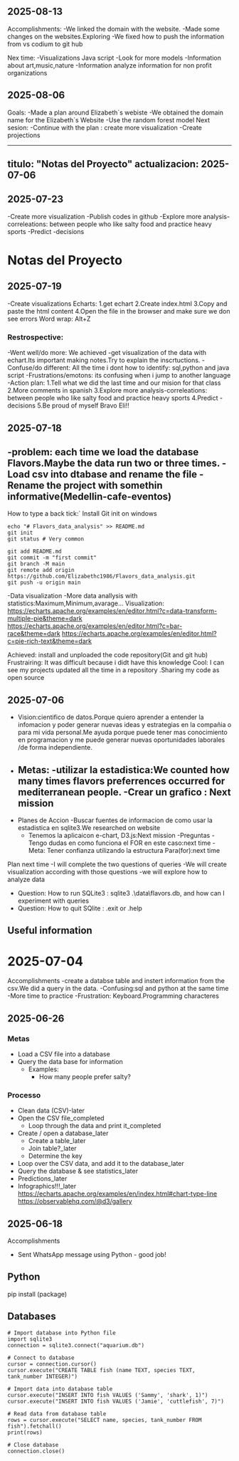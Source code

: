 ## 2025-08-13
Accomplishments:
-We linked the domain with the website.
-Made some changes on the websites.Exploring
-We fixed how to push the information from vs codium to git hub

Nex time:
-Visualizations Java script
-Look for more models
-Information about art,music,nature
-Information analyze information for non profit organizations


## 2025-08-06
Goals:
-Made a plan around Elizabeth´s webiste
-We obtained the domain name for the Elizabeth´s Website
-Use the random forest model
Next sesion:
-Continue with the plan : create more visualization
-Create projections


---
titulo: "Notas del Proyecto"
actualizacion: 2025-07-06
---
## 2025-07-23
-Create more visualization
-Publish codes in github
-Explore more analysis-correleations: between people who like salty food and practice heavy sports
-Predict -decisions



# Notas del Proyecto
## 2025-07-19
-Create visualizations
Echarts:
1.get echart 
2.Create index.html
3.Copy and paste the html content
4.Open the file in the browser and make sure we don see errors
Word wrap: Alt+Z

<script src="https://cdn.jsdelivr.net/npm/echarts@5.6.0/dist/echarts.min.js"></script>
### Restrospective:
-Went well/do more: We achieved -get visualization of the data with echart.Its important making notes.Try to explain the inscrtuctions.
-Confuse/do different:
All the time i dont how to identify: sql,python and java script
-Frustrations/emotons: its confusing when i jump to another language
-Action plan:
1.Tell what we did the last time and our mision for that class
2.More comments in spanish
3.Explore more analysis-correleations: between people who like salty food and practice heavy sports
4.Predict -decisions
5.Be proud of myself Bravo Eli!!



## 2025-07-18
-problem: each time we load the database Flavors.Maybe the data run two or three times.
-Load csv into dtabase and rename the file 
-Rename the project with somethin informative(Medellin-cafe-eventos)
-
How to type a back tick:`
Install Git init on windows
```
echo "# Flavors_data_analysis" >> README.md
git init
git status # Very common

git add README.md
git commit -m "first commit"
git branch -M main
git remote add origin https://github.com/Elizabethc1986/Flavors_data_analysis.git
git push -u origin main
```
-Data visualization
-More data anallysis with statistics:Maximum,Minimum,avarage...
Visualization:
https://echarts.apache.org/examples/en/editor.html?c=data-transform-multiple-pie&theme=dark
https://echarts.apache.org/examples/en/editor.html?c=bar-race&theme=dark
https://echarts.apache.org/examples/en/editor.html?c=pie-rich-text&theme=dark

Achieved: install and unploaded the code repository(Git and git hub)
Frustrairing: It was difficult because i didt have this knowledge
Cool: I can see my projects updated all the time in a repository .Sharing my code as open source



## 2025-07-06
- Vision:cientifico de datos.Porque quiero aprender a entender la infomacion y poder generar nuevas ideas y estrategias en la compañia o para mi vida personal.Me ayuda porque puede tener mas conocimiento en programacion y me puede generar nuevas oportunidades laborales /de forma independiente.
- Metas:
    -utilizar la estadistica:We counted how many times flavors preferrences occurred for mediterranean people.
    -Crear un grafico : Next mission
    -
- Planes de Accion
    -Buscar fuentes de informacion de como usar la estadistica en sqlite3.We researched on website
    - Tenemos la aplicaicon e-chart, D3.js:Next mission
-Preguntas
    -Tengo dudas en como funciona el FOR en este caso:next time
    -Meta: Tener confianza utilizando la estructura Para(for):next time

Plan next time
-I will complete the two questions of queries
-We will create visualization according with those questions
-we will explore how to analyze data
- Question: How to run SQLite3 : sqlite3 .\data\flavors.db, and how can I experiment with queries
- Question: How to quit SQlite : .exit or .help


## Useful information


# 2025-07-04
Accomplishments
-create a databse table and instert information from the csv.We did a query in the data.
-Confusing:sql and python at the same time
-More time to practice
-Frustration: Keyboard.Programming characteres


## 2025-06-26
### Metas
- Load a CSV file into a database
- Query the data base for information
    - Examples:
        - How many people prefer salty?

### Processo
- Clean data (CSV)-later
- Open the CSV file_completed
    - Loop through the data and print it_completed
- Create / open a database_later
    - Create a table_later
    - Join table?_later
    - Determine the key
- Loop over the CSV data, and add it to the database_later
- Query the database & see statistics_later
- Predictions_later
- Infographics!!!_later
https://echarts.apache.org/examples/en/index.html#chart-type-line
https://observablehq.com/@d3/gallery






## 2025-06-18
Accomplishments
- Sent WhatsApp message using Python - good job!


## Python
pip install (package)

## Databases
```
# Import database into Python file
import sqlite3
connection = sqlite3.connect("aquarium.db")

# Connect to database
cursor = connection.cursor()
cursor.execute("CREATE TABLE fish (name TEXT, species TEXT, tank_number INTEGER)")

# Import data into database table
cursor.execute("INSERT INTO fish VALUES ('Sammy', 'shark', 1)")
cursor.execute("INSERT INTO fish VALUES ('Jamie', 'cuttlefish', 7)")

# Read data from database table
rows = cursor.execute("SELECT name, species, tank_number FROM fish").fetchall()
print(rows)

# Close database
connection.close()
```
